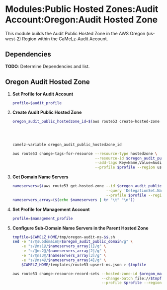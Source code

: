 # Modules:Public Hosted Zones:Audit Account:Oregon:Audit Hosted Zone

This module builds the Audit Public Hosted Zone in the AWS Oregon (us-west-2) Region within the
CaMeLz-Audit Account.

## Dependencies

**TODO**: Determine Dependencies and list.

## Oregon Audit Hosted Zone

1. **Set Profile for Audit Account**

    ```bash
    profile=$audit_profile
    ```

1. **Create Audit Public Hosted Zone**

    ```bash
    oregon_audit_public_hostedzone_id=$(aws route53 create-hosted-zone --name $oregon_audit_public_domain \
                                                                       --hosted-zone-config Comment="Public Zone for $oregon_audit_public_domain",PrivateZone=false \
                                                                       --caller-reference $(date +%s) \
                                                                       --query 'HostedZone.Id' \
                                                                       --profile $profile --region us-east-1 --output text | cut -f3 -d /)
    camelz-variable oregon_audit_public_hostedzone_id

    aws route53 change-tags-for-resource --resource-type hostedzone \
                                         --resource-id $oregon_audit_public_hostedzone_id \
                                         --add-tags Key=Name,Value=Audit-PublicHostedZone Key=Company,Value=CaMeLz Key=Environment,Value=Audit \
                                         --profile $profile --region us-east-1 --output text
    ```

1. **Get Domain Name Servers**

    ```bash
    nameservers=$(aws route53 get-hosted-zone --id $oregon_audit_public_hostedzone_id \
                                              --query 'DelegationSet.NameServers' \
                                              --profile $profile --region us-east-1 --output text)
    nameservers_array=($(echo $nameservers | tr "\t" "\n"))
    ```

1. **Set Profile for Management Account**

    ```bash
    profile=$management_profile
    ```

1. **Configure Sub-Domain Name Servers in the Parent Hosted Zone**

    ```bash
    tmpfile=$CAMELZ_HOME/tmp/oregon-audit-ns-$$.sh
    sed -e "s/@subdomain@/$oregon_audit_public_domain/g" \
        -e "s/@ns1@/$nameservers_array[1]/g" \
        -e "s/@ns2@/$nameservers_array[2]/g" \
        -e "s/@ns3@/$nameservers_array[3]/g" \
        -e "s/@ns4@/$nameservers_array[4]/g" \
        $CAMELZ_HOME/templates/route53-upsert-ns.json > $tmpfile

    aws route53 change-resource-record-sets --hosted-zone-id $oregon_management_public_hostedzone_id \
                                            --change-batch file://$tmpfile \
                                            --profile $profile --region us-east-1 --output text
    ```
